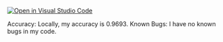[![Open in Visual Studio Code](https://classroom.github.com/assets/open-in-vscode-c66648af7eb3fe8bc4f294546bfd86ef473780cde1dea487d3c4ff354943c9ae.svg)](https://classroom.github.com/online_ide?assignment_repo_id=10153722&assignment_repo_type=AssignmentRepo)

Accuracy: Locally, my accuracy is 0.9693.
Known Bugs: I have no known bugs in my code. 
